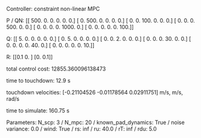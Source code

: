 Controller: constraint non-linear MPC

 P / QN:
 [[ 500.    0.    0.    0.    0.    0.]
 [   0.  500.    0.    0.    0.    0.]
 [   0.    0.  100.    0.    0.    0.]
 [   0.    0.    0.  500.    0.    0.]
 [   0.    0.    0.    0. 1000.    0.]
 [   0.    0.    0.    0.    0.  100.]]

 Q:
 [[ 5.  0.  0.  0.  0.  0.]
 [ 0.  5.  0.  0.  0.  0.]
 [ 0.  0.  2.  0.  0.  0.]
 [ 0.  0.  0. 30.  0.  0.]
 [ 0.  0.  0.  0. 40.  0.]
 [ 0.  0.  0.  0.  0. 10.]]

 R:
 [[0.1 0. ]
 [0.  0.1]]

 total control cost: 12855.360096138473

 time to touchdown: 12.9 s

 touchdown velocities: [-0.21104526 -0.01178564  0.02911751] m/s, m/s, rad/s

 time to simulate: 160.75 s

 Parameters: N_scp: 3 / N_mpc: 20 / known_pad_dynamics: True / noise variance: 0.0 / wind: True / rs: inf / ru: 40.0 / rT: inf / rdu: 5.0